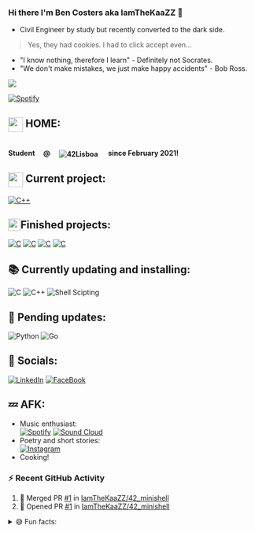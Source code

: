 ### Hi there I'm Ben Costers aka IamTheKaaZZ 👋
- Civil Engineer by study but recently converted to the dark side.
 > Yes, they had cookies.  I had to click accept even...
- "I know nothing, therefore I learn" - Definitely not Socrates.
- "We don't make mistakes, we just make happy accidents" - Bob Ross.

<a href="https://github.com/anuraghazra/github-readme-stats">
  <img align="center" src="https://github-readme-stats.vercel.app/api/top-langs/?username=IamTheKaaZZ&layout=compact&theme=dark" />
</a>

[![Spotify](https://spotify-player-eziirevhv-iamthekaazz.vercel.app/api/spotify)](https://open.spotify.com/user/314gevvqikmuymgcp2aav7rozsfa?si=36308264230745d4)

## <img width=30px height=30px align="top" src="https://emojis.slackmojis.com/emojis/images/1476969053/1263/terminal.png?1476969053"> HOME:
<p align=left><br><b>Student&emsp; @ &emsp;<img align="center" alt="42Lisboa" src="https://img.shields.io/badge/-Lisboa-black?style=for-the-badge&logo=42" href="https://www.42lisboa.com/en/">
&emsp; since February 2021!</b>
<p>

## <img width=30px height=30px align="top" src="https://emojis.slackmojis.com/emojis/images/1597609868/10096/laptop_parrot.gif?1597609868"> Current project:

[![C++](https://img.shields.io/badge/-CPP__MODULES-green?style=for-the-badge&logo=c%2B%2B&logoColor=white)](https://github.com/IamTheKaaZZ/cpp_modules)

## <img width=25px height=25px align="top" src="https://emojis.slackmojis.com/emojis/images/1572051614/7000/yes.png?1572051614">Finished projects:

[![C](https://img.shields.io/badge/-minishell-blue?style=for-the-badge&logo=c&logoColor=white)](https://github.com/IamTheKaaZZ/42_minishell)
[![C](https://img.shields.io/badge/-philosophers-blue?style=for-the-badge&logo=c&logoColor=white)](https://github.com/IamTheKaaZZ/philosophers)
[![C](https://img.shields.io/badge/-pipex-blue?style=for-the-badge&logo=c&logoColor=white)](https://github.com/IamTheKaaZZ/pipex)
[![C](https://img.shields.io/badge/-cub3D-blue?style=for-the-badge&logo=c&logoColor=white)](https://github.com/IamTheKaaZZ/cub3d)

## 📚 Currently updating and installing:

![C](https://img.shields.io/badge/C-00599C?style=for-the-badge&logo=c&logoColor=white)
![C++](https://img.shields.io/badge/C%2B%2B-00599C?style=for-the-badge&logo=c%2B%2B&logoColor=white)
![Shell Scipting](https://img.shields.io/badge/Shell_Script-121011?style=for-the-badge&logo=gnu-bash&logoColor=white)

## 🔄 Pending updates:

![Python](https://img.shields.io/badge/Python-FFD43B?style=for-the-badge&logo=python&logoColor=darkgreen)
![Go](https://img.shields.io/badge/Go-00ADD8?style=for-the-badge&logo=go&logoColor=white)

## 💬 Socials:

[![LinkedIn](https://img.shields.io/badge/linkedin-%230077B5.svg?style=for-the-badge&logo=linkedin&logoColor=white)](https://www.linkedin.com/in/ben-costers-72634413a)
[![FaceBook](https://img.shields.io/badge/Facebook-1877F2?style=for-the-badge&logo=facebook&logoColor=white)](https://www.facebook.com/ben.costers/)

## 💤 AFK:

- Music enthusiast: <br>
[![Spotify](https://img.shields.io/badge/Spotify-1ED760?style=for-the-badge&logo=spotify&logoColor=white)](https://open.spotify.com/user/314gevvqikmuymgcp2aav7rozsfa?si=eaba64fc2a6d4c20)
[![Sound Cloud](https://img.shields.io/badge/sound%20cloud-FF5500?style=for-the-badge&logo=soundcloud&logoColor=white)](https://soundcloud.com/the-b4nk)
- Poetry and short stories: <br>
[![Instagram](https://img.shields.io/badge/@nullius__poetry__stories-%23E4405F.svg?style=for-the-badge&logo=Instagram&logoColor=white)](https://www.instagram.com/nullius_poetry_stories/)
- Cooking!

### ⚡ Recent GitHub Activity
  <!--START_SECTION:activity-->
1. 🎉 Merged PR [#1](https://github.com/IamTheKaaZZ/42_minishell/pull/1) in [IamTheKaaZZ/42_minishell](https://github.com/IamTheKaaZZ/42_minishell)
2. 💪 Opened PR [#1](https://github.com/IamTheKaaZZ/42_minishell/pull/1) in [IamTheKaaZZ/42_minishell](https://github.com/IamTheKaaZZ/42_minishell)
  <!--END_SECTION:activity-->

<details>
	<summary>😅 Fun facts: </summary>
<ul>
	<li>My profile pic may be a refined culture reference.</li>
	<li>Yes, my profile name is indeed a gamertag!</li>
	<li>Add me on Discord for more mature gamertags!</li>
	<img align="center" alt="discord" src="https://img.shields.io/badge/ownedbiotch%238628-%237289DA.svg?style=for-the-badge&logo=discord&logoColor=white">
	<li><a href="https://www.youtube.com/watch?v=dQw4w9WgXcQ">Yes, I'm very mature.</a></li>
</ul>
</details>
